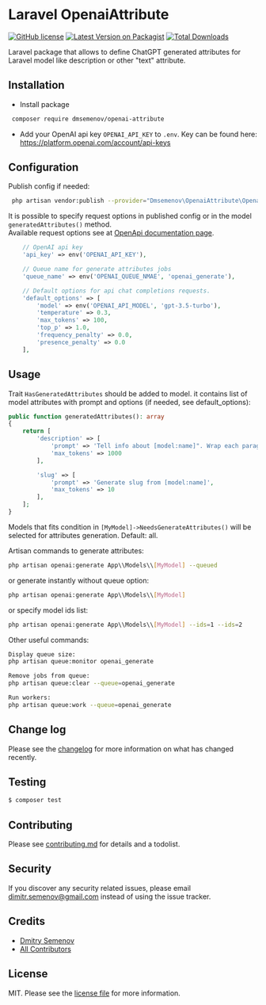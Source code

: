 # Laravel OpenaiAttribute

[![GitHub license](https://img.shields.io/github/license/ruvents/runet-id-php-client.svg?style=flat-square)](https://github.com/dmsemenov/openai-attribute/blob/master/license.md)
[![Latest Version on Packagist][ico-version]][link-packagist]
[![Total Downloads][ico-downloads]][link-downloads]

Laravel package that allows to define ChatGPT generated attributes for Laravel model like description or other "text" attribute.

## Installation

- Install package
``` bash
 composer require dmsemenov/openai-attribute
```
- Add your OpenAI api key `OPENAI_API_KEY` to `.env`. Key can be found here: https://platform.openai.com/account/api-keys

## Configuration
 
Publish config if needed:
``` bash
 php artisan vendor:publish --provider="Dmsemenov\OpenaiAttribute\OpenaiAttributeServiceProvider"
```
It is possible to specify request options in published config or in the model `generatedAttributes()` method.  
Available request options see at [OpenApi documentation page](https://platform.openai.com/docs/api-reference/chat/create).
``` php
    // OpenAI api key
    'api_key' => env('OPENAI_API_KEY'),

    // Queue name for generate attributes jobs
    'queue_name' => env('OPENAI_QUEUE_NMAE', 'openai_generate'),

    // Default options for api chat completions requests.
    'default_options' => [
        'model' => env('OPENAI_API_MODEL', 'gpt-3.5-turbo'),
        'temperature' => 0.3,
        'max_tokens' => 100,
        'top_p' => 1.0,
        'frequency_penalty' => 0.0,
        'presence_penalty' => 0.0
    ],
```

## Usage
Trait `HasGeneratedAttributes` should be added to model. it contains list of model attributes with prompt and options (if needed, see default_options):
``` php
public function generatedAttributes(): array
{
    return [
        'description' => [
            'prompt' => 'Tell info about [model:name]". Wrap each paragraph to tag <p>',
            'max_tokens' => 1000
        ],

        'slug' => [
            'prompt' => 'Generate slug from [model:name]',
            'max_tokens' => 10
        ],
    ];
}
```

Models that fits condition in `[MyModel]->NeedsGenerateAttributes()` will be selected for attributes generation. Default: all.

Artisan commands to generate attributes:
``` bash
php artisan openai:generate App\\Models\\[MyModel] --queued
```
or generate instantly without queue option:
``` bash
php artisan openai:generate App\\Models\\[MyModel]
```
or specify model ids list:
``` bash
php artisan openai:generate App\\Models\\[MyModel] --ids=1 --ids=2
```
Other useful commands:
``` bash
Display queue size:
php artisan queue:monitor openai_generate

Remove jobs from queue:
php artisan queue:clear --queue=openai_generate

Run workers:
php artisan queue:work --queue=openai_generate
```

## Change log

Please see the [changelog](changelog.md) for more information on what has changed recently.

## Testing

``` bash
$ composer test
```

## Contributing

Please see [contributing.md](contributing.md) for details and a todolist.

## Security

If you discover any security related issues, please email dimitr.semenov@gmail.com instead of using the issue tracker.

## Credits

- [Dmitry Semenov][link-author]
- [All Contributors][link-contributors]

## License

MIT. Please see the [license file](license.md) for more information.

[ico-version]: https://img.shields.io/packagist/v/dmsemenov/openai-attribute.svg?style=flat-square
[ico-downloads]: https://img.shields.io/packagist/dt/dmsemenov/openai-attribute.svg?style=flat-square
[ico-travis]: https://img.shields.io/travis/dmsemenov/openai-attribute/master.svg?style=flat-square
[ico-styleci]: https://styleci.io/repos/12345678/shield

[link-packagist]: https://packagist.org/packages/dmsemenov/openai-attribute
[link-downloads]: https://packagist.org/packages/dmsemenov/openai-attribute
[link-travis]: https://travis-ci.org/dmsemenov/openai-attribute
[link-styleci]: https://styleci.io/repos/12345678
[link-author]: https://github.com/dmsemenov
[link-contributors]: ../../contributors
